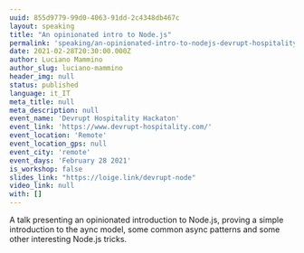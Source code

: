 ```yaml
---
uuid: 855d9779-99d0-4063-91dd-2c4348db467c
layout: speaking
title: "An opinionated intro to Node.js"
permalink: 'speaking/an-opinionated-intro-to-nodejs-devrupt-hospitality'
date: 2021-02-28T20:30:00.000Z
author: Luciano Mammino
author_slug: luciano-mammino
header_img: null
status: published
language: it_IT
meta_title: null
meta_description: null
event_name: 'Devrupt Hospitality Hackaton'
event_link: 'https://www.devrupt-hospitality.com/'
event_location: 'Remote'
event_location_gps: null
event_city: 'remote'
event_days: 'February 28 2021'
is_workshop: false
slides_link: "https://loige.link/devrupt-node"
video_link: null
with: []
---
```


A talk presenting an opinionated introduction to Node.js, proving a simple introduction to the aync model, some common async patterns and some other interesting Node.js tricks.